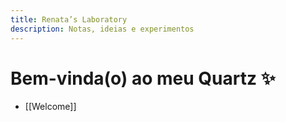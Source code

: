 ```yaml
---
title: Renata’s Laboratory
description: Notas, ideias e experimentos
---
```


# Bem-vinda(o) ao meu Quartz ✨

- [[Welcome]]

